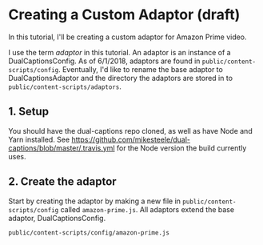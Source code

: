 # Creating a Custom Adaptor (draft)

In this tutorial, I'll be creating a custom adaptor for Amazon Prime video.

I use the term _adaptor_ in this tutorial. An adaptor is an instance of a DualCaptionsConfig. As of 6/1/2018, adaptors are found in `public/content-scripts/config`. Eventually, I'd like to rename the base adaptor to DualCaptionsAdaptor and the directory the adaptors are stored in to `public/content-scripts/adaptors`.

## 1. Setup

You should have the dual-captions repo cloned, as well as have Node and Yarn installed. See https://github.com/mikesteele/dual-captions/blob/master/.travis.yml for the Node version the build currently uses.

## 2. Create the adaptor

Start by creating the adaptor by making a new file in `public/content-scripts/config` called `amazon-prime.js`. All adaptors extend the base adaptor, DualCaptionsConfig.

`public/content-scripts/config/amazon-prime.js`
```


```
